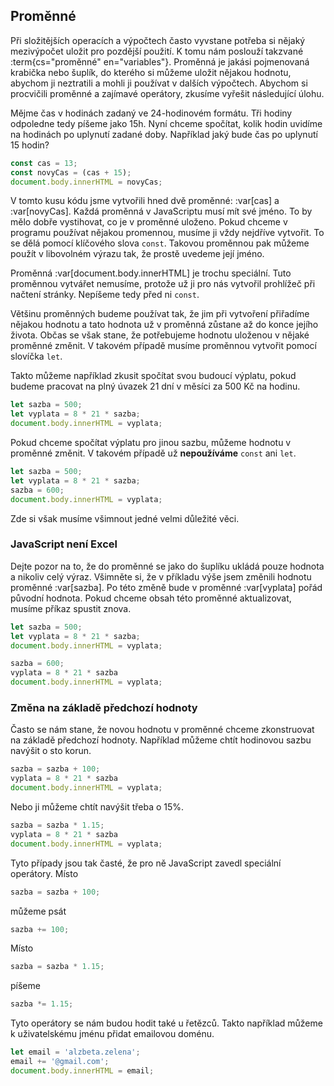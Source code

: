 ## Proměnné

Při složitějších operacích a výpočtech často vyvstane potřeba si nějaký mezivýpočet uložit pro pozdější použití. K tomu nám poslouží takzvané :term{cs="proměnné" en="variables"}. Proměnná je jakási pojmenovaná krabička nebo šuplík, do kterého si můžeme uložit nějakou hodnotu, abychom ji neztratili a mohli ji používat v dalších výpočtech. Abychom si procvičili proměnné a zajímavé operátory, zkusíme vyřešit následující úlohu.

Mějme čas v hodinách zadaný ve 24-hodinovém formátu. Tři hodiny odpoledne tedy píšeme jako 15h. Nyní chceme spočítat, kolik hodin uvidíme na hodinách po uplynutí zadané doby. Například jaký bude čas po uplynutí 15 hodin?

```js
const cas = 13;
const novyCas = (cas + 15);
document.body.innerHTML = novyCas;
```

V tomto kusu kódu jsme vytvořili hned dvě proměnné: :var[cas] a :var[novyCas]. Každá proměnná v JavaScriptu musí mít své jméno. To by mělo dobře vystihovat, co je v proměnné uloženo. Pokud chceme v programu používat nějakou promennou, musíme ji vždy nejdříve vytvořit. To se dělá pomocí klíčového slova `const`. Takovou proměnnou pak můžeme použít v libovolném výrazu tak, že prostě uvedeme její jméno.

Proměnná :var[document.body.innerHTML] je trochu speciální. Tuto proměnnou vytvářet nemusíme, protože už ji pro nás vytvořil prohlížeč při načtení stránky. Nepíšeme tedy před ni `const`.

Většinu proměnných budeme používat tak, že jim při vytvoření přiřadíme nějakou hodnotu a tato hodnota už v proměnná zůstane až do konce jejího života. Občas se však stane, že potřebujeme hodnotu uloženou v nějaké proměnné změnit. V takovém případě musíme proměnnou vytvořit pomocí slovíčka `let`.

Takto můžeme například zkusit spočítat svou budoucí výplatu, pokud budeme pracovat na plný úvazek 21 dní v měsíci za 500 Kč na hodinu.

```js
let sazba = 500;
let vyplata = 8 * 21 * sazba;
document.body.innerHTML = vyplata;
```

Pokud chceme spočítat výplatu pro jinou sazbu, můžeme hodnotu v proměnné změnit. V takovém případě už **nepoužíváme** `const` ani `let`.

```js
let sazba = 500;
let vyplata = 8 * 21 * sazba;
sazba = 600;
document.body.innerHTML = vyplata;
```

Zde si však musíme všimnout jedné velmi důležité věci.

### JavaScript není Excel

Dejte pozor na to, že do proměnné se jako do šuplíku ukládá pouze hodnota a nikoliv celý výraz. Všimněte si, že v příkladu výše jsem změnili hodnotu proměnné :var[sazba]. Po této změně bude v proměnné :var[vyplata] pořád původní hodnota. Pokud chceme obsah této proměnné aktualizovat, musíme příkaz spustit znova.

```js
let sazba = 500;
let vyplata = 8 * 21 * sazba;
document.body.innerHTML = vyplata;

sazba = 600;
vyplata = 8 * 21 * sazba
document.body.innerHTML = vyplata;
```

### Změna na základě předchozí hodnoty

Často se nám stane, že novou hodnotu v proměnné chceme zkonstruovat na základě předchozí hodnoty. Například můžeme chtít hodinovou sazbu navýšit o sto korun.

```js
sazba = sazba + 100;
vyplata = 8 * 21 * sazba
document.body.innerHTML = vyplata;
```

Nebo ji můžeme chtít navýšit třeba o 15%.

```js
sazba = sazba * 1.15;
vyplata = 8 * 21 * sazba
document.body.innerHTML = vyplata;
```

Tyto případy jsou tak časté, že pro ně JavaScript zavedl speciální operátory. Místo

```js
sazba = sazba + 100;
```

můžeme psát

```js
sazba += 100;
```

Místo 

```js
sazba = sazba * 1.15;
```

píšeme

```js
sazba *= 1.15;
```

Tyto operátory se nám budou hodit také u řetězců. Takto například můžeme k uživatelskému jménu přidat emailovou doménu. 

```js
let email = 'alzbeta.zelena';
email += '@gmail.com';
document.body.innerHTML = email;
```
